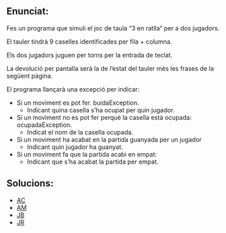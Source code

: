 ## Enunciat:

Fes un programa que simuli el joc de taula “3 en ratlla“ per a dos jugadors.

El tauler tindrà 9 caselles identificades per fila + columna.

Els dos jugadors juguen per torns per la entrada de teclat.

La devolució per pantalla serà la de l’estat del tauler més les frases de la següent pàgina.

El programa llançarà una excepció per indicar:

* Si un moviment es pot fer. buidaException.
  * Indicant quina casella s’ha ocupat per quin jugador.
* Si un moviment no es pot fer perquè la casella està ocupada: ocupadaException.
  * Indicat el nom de la casella ocupada.
* Si un moviment ha acabat en la partida guanyada per un jugador
  * Indicant quin jugador ha guanyat.
* Si un moviment fa que la partida acabi en empat:
  * Indicant que s’ha acabat la partida per empat.

## Solucions:

* [AC](https://github.com/AleixCarles/MP03UF5)
* [AM](https://github.com/AleixMS5/uf4prog)
* [JB](https://github.com/JoanBayo/MP03_UF5/blob/main/THREEINAROW.java)
* [JR](https://github.com/Riba00/TresEnRatlla)
